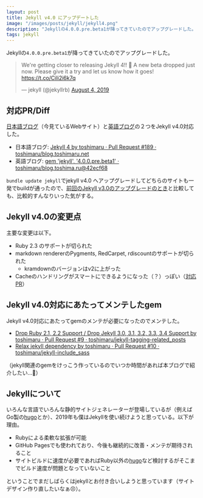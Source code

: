 ```yaml
---
layout: post
title: Jekyll v4.0 にアップデートした
image: "/images/posts/jekyll/jekyll4.png"
description: "Jekyllの4.0.0.pre.beta1が降ってきていたのでアップグレードした。 We're getting closer to releasing Jekyll 4!! 🎉 A new beta dropped just now.  日本語ブログと英語ブログの２つをJekyll v4.0対応した。bundle update jekyllでjekyll v4.0 へアップグレードしてどちらのサイトも一発でbuildが通ったので、前回のJekyll v3.0のアップグレードのときと比較しても、比較的すんなりいった気がする。"
tags: jekyll
---
```


Jekyllの`4.0.0.pre.beta1`が降ってきていたのでアップグレードした。

<blockquote class="twitter-tweet"><p lang="en" dir="ltr">We&#39;re getting closer to releasing Jekyll 4!! 🎉 A new beta dropped just now. Please give it a try and let us know how it goes! <a href="https://t.co/CiIi2i6k7q">https://t.co/CiIi2i6k7q</a></p>&mdash; jekyll (@jekyllrb) <a href="https://twitter.com/jekyllrb/status/1158081978194911232?ref_src=twsrc%5Etfw">August 4, 2019</a></blockquote>

## 対応PR/Diff

[日本語ブログ](https://blog.toshimaru.net)（今見ているWebサイト）と[英語ブログ](https://blog.toshima.ru)の２つをJekyll v4.0対応した。

- 日本語ブログ: [Jekyll 4 by toshimaru · Pull Request #189 · toshimaru/blog.toshimaru.net](https://github.com/toshimaru/blog.toshimaru.net/pull/189)
- 英語ブログ: [gem 'jekyll', '4.0.0.pre.beta1' · toshimaru/blog.toshima.ru@42ecf68](https://github.com/toshimaru/blog.toshima.ru/commit/42ecf687c4a9be00f9f9db59c2ac9ab4b4e727e3)

`bundle update jekyll`でjekyll v4.0 へアップグレードしてどちらのサイトも一発でbuildが通ったので、[前回のJekyll v3.0のアップグレードのとき](/jekyll-3/)と比較しても、比較的すんなりいった気がする。

## Jekyll v4.0の変更点

主要な変更は以下。

- Ruby 2.3 のサポートが切られた
- markdown rendererのPygments, RedCarpet, rdiscountのサポートが切られた
  - kramdownのバージョンはv2に上がった
- Cacheのハンドリングがスマートにできるようになった（？）っぽい（[対応PR](https://github.com/jekyll/jekyll/pull/7169)）

## Jekyll v4.0対応にあたってメンテしたgem

Jekyll v4.0対応にあたってgemのメンテが必要になったのでメンテした。

- [Drop Ruby 2.1, 2.2 Support / Drop Jekyll 3.0, 3.1, 3.2, 3.3, 3.4 Support by toshimaru · Pull Request #9 · toshimaru/jekyll-tagging-related_posts](https://github.com/toshimaru/jekyll-tagging-related_posts/pull/9)
- [Relax jekyll dependency by toshimaru · Pull Request #10 · toshimaru/jekyll-include_sass](https://github.com/toshimaru/jekyll-include_sass/pull/10)

（jekyll関連のgemをけっこう作っているのでいつか時間があれば本ブログで紹介したい...:thinking:）

## Jekyllについて

いろんな言語でいろんな静的サイトジェネレーターが登場しているが（例えばGo製の[hugo](https://gohugo.io/)とか）、2019年も僕はJekyllを使い続けようと思っている。以下が理由。

- Rubyによる柔軟な拡張が可能
- GitHub Pagesでも使われており、今後も継続的に改善・メンテが期待されること
- サイトビルドに速度が必要であればRuby以外の[hugo](https://gohugo.io/)など検討するがそこまでビルド速度が問題となっていないこと

ということでまだしばらくはjekyllとお付き合いしようと思っています（サイトデザイン作り直したいなぁ:persevere:）。
